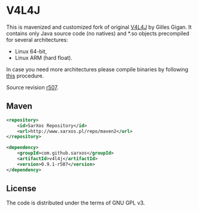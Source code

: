 # V4L4J

This is mavenized and customized fork of original [V4L4J](http://code.google.com/p/v4l4j) by Gilles Gigan. It contains only Java source code (no natives) and *.so objects precompiled for several architectures:

* Linux 64-bit,
* Linux ARM (hard float).

In case you need more architectures please compile binaries by following [this](https://code.google.com/p/v4l4j/wiki/SourceInstall) procedure. 

Source revision [r507](http://code.google.com/p/v4l4j/source/detail?r=507).

## Maven

```xml
<repository>
    <id>SarXos Repository</id>
    <url>http://www.sarxos.pl/repo/maven2</url>
</repository>
```

```xml
<dependency>
    <groupId>com.github.sarxos</groupId>
    <artifactId>v4l4j</artifactId>
    <version>0.9.1-r507</version>
</dependency>
```

## License

The code is distributed under the terms of GNU GPL v3.